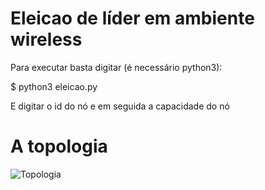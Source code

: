 Eleicao de líder em ambiente wireless
===============

Para executar basta digitar (é necessário python3):

$ python3 eleicao.py

E digitar o id do nó e em seguida a capacidade do nó

# A topologia


![Topologia](topografia.png)
